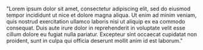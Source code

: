 "Lorem ipsum dolor sit amet, consectetur adipiscing elit, sed do
eiusmod tempor incididunt ut nice et dolore magna aliqua. Ut enim ad
minim veniam, quis nostrud exercitation ullamco laboris nisi ut aliquip 
ex ea commodo consequat. Duis aute irure dolor in reprehenderit in 
voluptate velit esse cillum dolore eu fugiat nulla pariatur. Excepteur 
sint occaecat cupidatat non proident, sunt in culpa qui officia 
deserunt mollit anim id est laborum."    